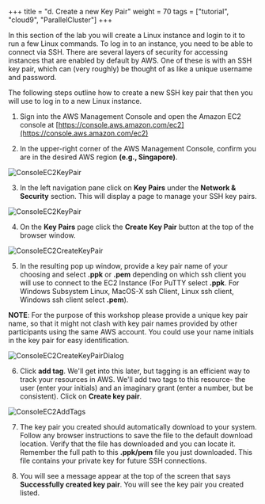 +++
title = "d. Create a new Key Pair"
weight = 70
tags = ["tutorial", "cloud9", "ParallelCluster"]
+++

In this section of the lab you will create a Linux instance and login to it to run a few Linux commands. To log in to an instance, you need to be able to connect via SSH. There are several layers of security for accessing instances that are enabled by default by AWS. One of these is with an SSH key pair, which can (very roughly) be thought of as like a unique username and password.

The following steps outline how to create a new SSH key pair that then you will use to log in to a new Linux instance.

1.	Sign into the AWS Management Console and open the Amazon EC2 console at 
[https://console.aws.amazon.com/ec2](https://console.aws.amazon.com/ec2)

2.	In the upper-right corner of the AWS Management Console, confirm you are in the desired AWS region **(e.g., Singapore)**.

![ConsoleEC2KeyPair](/images/hpc-aws-parallelcluster-workshop/ConsoleRegion.png)

3.	In the left navigation pane click on **Key Pairs** under the **Network & Security** section.  This will display a page to manage your SSH key pairs. 

![ConsoleEC2KeyPair](/images/hpc-aws-parallelcluster-workshop/EC2KeyPair.png)


4.	On the **Key Pairs** page click the **Create Key Pair** button at the top of the browser window.

![ConsoleEC2CreateKeyPair](/images/hpc-aws-parallelcluster-workshop/EC2CreateKeyPair.png)

5.	In the resulting pop up window, provide a key pair name of your choosing and select **.ppk** or **.pem** depending on which ssh client you will use to connect to the EC2 Instance (For PuTTY select **.ppk**. For Windows Subsystem Linux, MacOS-X ssh Client, Linux ssh client,  Windows ssh client select **.pem**).  


**NOTE**: For the purpose of this workshop please provide a unique key pair name, so that it might not clash with key pair names provided by other participants using the same AWS account. You could use your name initials in the key pair for easy identification.


![ConsoleEC2CreateKeyPairDialog](/images/hpc-aws-parallelcluster-workshop/EC2CreateKeyPairDialog.png)

6.  Click **add tag**. We'll get into this later, but tagging is an efficient way to track your resources in AWS. We'll add two tags to this resource- the user (enter your initials) and an imaginary grant (enter a number, but be consistent). Click on **Create key pair**.  
  
  
![ConsoleEC2AddTags](/images/hpc-aws-parallelcluster-workshop/ConsoleEC2AddTags.png)
  
7.	The key pair you created should automatically download to your system.  Follow any browser instructions to save the file to the default download location.  Verify that the file has downloaded and you can locate it. Remember the full path to this **.ppk/pem** file you just downloaded. This file contains your private key for future SSH connections. 
  
8.	You will see a message appear at the top of the screen that says **Successfully created key pair**.  You will see the key pair you created listed.
